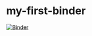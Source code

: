 # my-first-binder

[![Binder](https://mybinder.org/badge_logo.svg)](https://mybinder.org/v2/gh/DKothalawala/my-first-binder/master)
